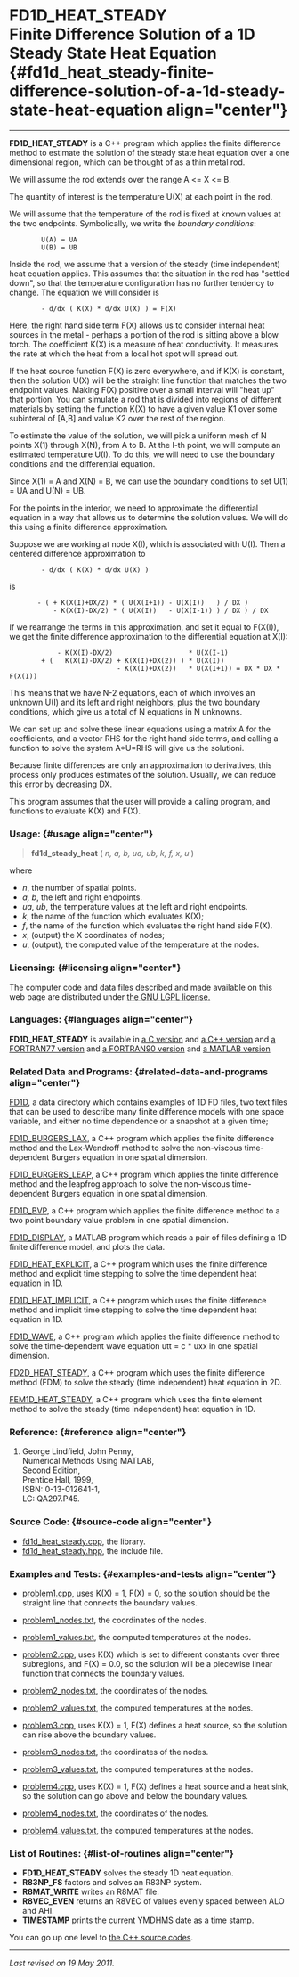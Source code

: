 FD1D\_HEAT\_STEADY\
Finite Difference Solution of a 1D Steady State Heat Equation {#fd1d_heat_steady-finite-difference-solution-of-a-1d-steady-state-heat-equation align="center"}
=============================================================

------------------------------------------------------------------------

**FD1D\_HEAT\_STEADY** is a C++ program which applies the finite
difference method to estimate the solution of the steady state heat
equation over a one dimensional region, which can be thought of as a
thin metal rod.

We will assume the rod extends over the range A &lt;= X &lt;= B.

The quantity of interest is the temperature U(X) at each point in the
rod.

We will assume that the temperature of the rod is fixed at known values
at the two endpoints. Symbolically, we write the *boundary conditions*:

            U(A) = UA
            U(B) = UB
          

Inside the rod, we assume that a version of the steady (time
independent) heat equation applies. This assumes that the situation in
the rod has "settled down", so that the temperature configuration has no
further tendency to change. The equation we will consider is

            - d/dx ( K(X) * d/dx U(X) ) = F(X)
          

Here, the right hand side term F(X) allows us to consider internal heat
sources in the metal - perhaps a portion of the rod is sitting above a
blow torch. The coefficient K(X) is a measure of heat conductivity. It
measures the rate at which the heat from a local hot spot will spread
out.

If the heat source function F(X) is zero everywhere, and if K(X) is
constant, then the solution U(X) will be the straight line function that
matches the two endpoint values. Making F(X) positive over a small
interval will "heat up" that portion. You can simulate a rod that is
divided into regions of different materials by setting the function K(X)
to have a given value K1 over some subinteral of \[A,B\] and value K2
over the rest of the region.

To estimate the value of the solution, we will pick a uniform mesh of N
points X(1) through X(N), from A to B. At the I-th point, we will
compute an estimated temperature U(I). To do this, we will need to use
the boundary conditions and the differential equation.

Since X(1) = A and X(N) = B, we can use the boundary conditions to set
U(1) = UA and U(N) = UB.

For the points in the interior, we need to approximate the differential
equation in a way that allows us to determine the solution values. We
will do this using a finite difference approximation.

Suppose we are working at node X(I), which is associated with U(I). Then
a centered difference approximation to

            - d/dx ( K(X) * d/dx U(X) )
          

is

           - ( + K(X(I)+DX/2) * ( U(X(I+1)) - U(X(I))   ) / DX )
               - K(X(I)-DX/2) * ( U(X(I))   - U(X(I-1)) ) / DX ) / DX
          

If we rearrange the terms in this approximation, and set it equal to
F(X(I)), we get the finite difference approximation to the differential
equation at X(I):

                - K(X(I)-DX/2)                   * U(X(I-1)
            + (   K(X(I)-DX/2) + K(X(I)+DX(2)) ) * U(X(I))
                               - K(X(I)+DX(2))   * U(X(I+1)) = DX * DX * F(X(I))
          

This means that we have N-2 equations, each of which involves an unknown
U(I) and its left and right neighbors, plus the two boundary conditions,
which give us a total of N equations in N unknowns.

We can set up and solve these linear equations using a matrix A for the
coefficients, and a vector RHS for the right hand side terms, and
calling a function to solve the system A\*U=RHS will give us the
solutioni.

Because finite differences are only an approximation to derivatives,
this process only produces estimates of the solution. Usually, we can
reduce this error by decreasing DX.

This program assumes that the user will provide a calling program, and
functions to evaluate K(X) and F(X).

### Usage: {#usage align="center"}

> **fd1d\_steady\_heat** ( *n, a, b, ua, ub, k, f, x, u* )

where

-   *n*, the number of spatial points.
-   *a, b*, the left and right endpoints.
-   *ua, ub*, the temperature values at the left and right endpoints.
-   *k*, the name of the function which evaluates K(X);
-   *f*, the name of the function which evaluates the right hand side
    F(X).
-   *x*, (output) the X coordinates of nodes;
-   *u*, (output), the computed value of the temperature at the nodes.

### Licensing: {#licensing align="center"}

The computer code and data files described and made available on this
web page are distributed under [the GNU LGPL
license.](../../txt/gnu_lgpl.txt)

### Languages: {#languages align="center"}

**FD1D\_HEAT\_STEADY** is available in [a C
version](../../c_src/fd1d_heat_steady/fd1d_heat_steady.md) and [a C++
version](../../master/fd1d_heat_steady/fd1d_heat_steady.md) and [a
FORTRAN77 version](../../f77_src/fd1d_heat_steady/fd1d_heat_steady.md)
and [a FORTRAN90
version](../../f_src/fd1d_heat_steady/fd1d_heat_steady.md) and [a
MATLAB version](../../m_src/fd1d_heat_steady/fd1d_heat_steady.md)

### Related Data and Programs: {#related-data-and-programs align="center"}

[FD1D](../../data/fd1d/fd1d.md), a data directory which contains
examples of 1D FD files, two text files that can be used to describe
many finite difference models with one space variable, and either no
time dependence or a snapshot at a given time;

[FD1D\_BURGERS\_LAX](../../master/fd1d_burgers_lax/fd1d_burgers_lax.md),
a C++ program which applies the finite difference method and the
Lax-Wendroff method to solve the non-viscous time-dependent Burgers
equation in one spatial dimension.

[FD1D\_BURGERS\_LEAP](../../master/fd1d_burgers_leap/fd1d_burgers_leap.md),
a C++ program which applies the finite difference method and the
leapfrog approach to solve the non-viscous time-dependent Burgers
equation in one spatial dimension.

[FD1D\_BVP](../../master/fd1d_bvp/fd1d_bvp.md), a C++ program which
applies the finite difference method to a two point boundary value
problem in one spatial dimension.

[FD1D\_DISPLAY](../../m_src/fd1d_display/fd1d_display.md), a MATLAB
program which reads a pair of files defining a 1D finite difference
model, and plots the data.

[FD1D\_HEAT\_EXPLICIT](../../master/fd1d_heat_explicit/fd1d_heat_explicit.md),
a C++ program which uses the finite difference method and explicit time
stepping to solve the time dependent heat equation in 1D.

[FD1D\_HEAT\_IMPLICIT](../../master/fd1d_heat_implicit/fd1d_heat_implicit.md),
a C++ program which uses the finite difference method and implicit time
stepping to solve the time dependent heat equation in 1D.

[FD1D\_WAVE](../../master/fd1d_wave/fd1d_wave.md), a C++ program
which applies the finite difference method to solve the time-dependent
wave equation utt = c \* uxx in one spatial dimension.

[FD2D\_HEAT\_STEADY](../../master/fd2d_heat_steady/fd2d_heat_steady.md),
a C++ program which uses the finite difference method (FDM) to solve the
steady (time independent) heat equation in 2D.

[FEM1D\_HEAT\_STEADY](../../master/fem1d_heat_steady/fem1d_heat_steady.md),
a C++ program which uses the finite element method to solve the steady
(time independent) heat equation in 1D.

### Reference: {#reference align="center"}

1.  George Lindfield, John Penny,\
    Numerical Methods Using MATLAB,\
    Second Edition,\
    Prentice Hall, 1999,\
    ISBN: 0-13-012641-1,\
    LC: QA297.P45.

### Source Code: {#source-code align="center"}

-   [fd1d\_heat\_steady.cpp](fd1d_heat_steady.cpp), the library.
-   [fd1d\_heat\_steady.hpp](fd1d_heat_steady.hpp), the include file.

### Examples and Tests: {#examples-and-tests align="center"}

-   [problem1.cpp](problem1.cpp), uses K(X) = 1, F(X) = 0, so the
    solution should be the straight line that connects the boundary
    values.
-   [problem1\_nodes.txt](problem1_nodes.txt), the coordinates of the
    nodes.
-   [problem1\_values.txt](problem1_values.txt), the computed
    temperatures at the nodes.

-   [problem2.cpp](problem2.cpp), uses K(X) which is set to different
    constants over three subregions, and F(X) = 0.0, so the solution
    will be a piecewise linear function that connects the boundary
    values.
-   [problem2\_nodes.txt](problem2_nodes.txt), the coordinates of the
    nodes.
-   [problem2\_values.txt](problem2_values.txt), the computed
    temperatures at the nodes.

-   [problem3.cpp](problem3.cpp), uses K(X) = 1, F(X) defines a heat
    source, so the solution can rise above the boundary values.
-   [problem3\_nodes.txt](problem3_nodes.txt), the coordinates of the
    nodes.
-   [problem3\_values.txt](problem3_values.txt), the computed
    temperatures at the nodes.

-   [problem4.cpp](problem4.cpp), uses K(X) = 1, F(X) defines a heat
    source and a heat sink, so the solution can go above and below the
    boundary values.
-   [problem4\_nodes.txt](problem4_nodes.txt), the coordinates of the
    nodes.
-   [problem4\_values.txt](problem4_values.txt), the computed
    temperatures at the nodes.

### List of Routines: {#list-of-routines align="center"}

-   **FD1D\_HEAT\_STEADY** solves the steady 1D heat equation.
-   **R83NP\_FS** factors and solves an R83NP system.
-   **R8MAT\_WRITE** writes an R8MAT file.
-   **R8VEC\_EVEN** returns an R8VEC of values evenly spaced between ALO
    and AHI.
-   **TIMESTAMP** prints the current YMDHMS date as a time stamp.

You can go up one level to [the C++ source codes](../cpp_src.md).

------------------------------------------------------------------------

*Last revised on 19 May 2011.*
